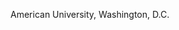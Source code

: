 [//]: # (Created by ./bin/manage_files.pl from ./species/Halicephalobus_mephisto/PRJNA528747/Halicephalobus_mephisto_PRJNA528747.summary.html on Thu Jun 11 13:44:19 2020)
American University, Washington, D.C.
